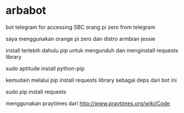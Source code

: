 # arbabot
bot telegram for accessing SBC orang pi zero from telegram

saya menggunakan orange pi zero dan distro armbian jessie

install terlebih dahulu pip untuk mengunduh dan menginstall requests library

sudo aptitude install python-pip

kemudain melalui pip install requests library sebagai deps dari bot ini

sudo pip install requests

menggunakan praytimes dari http://www.praytimes.org/wiki/Code
